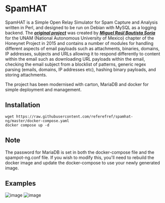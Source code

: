 # SpamHAT
SpamHAT is a Simple Open Relay Simulator for Spam Capture and Analysis written in Perl, and designed to be run on Debian with MySQL as a logging backend. The [***original project***](https://github.com/miguelraulb/spamhat) was created by [***Miguel Raúl Bautista Soria***](https://github.com/miguelraulb) for the UNAM (National Autonomous University of Mexico) chapter of the Honeynet Project in 2015 and contains a number of modules for handling different aspects of email payloads such as attachments, binaries, domains, IP addresses, subjects and URLs allowing it to respond differently to content within the email such as downloading URL payloads within the email, checking the email subject from a blocklist of patterns, generic regex parsing (emails, domains, IP addresses etc), hashing binary payloads, and storing attachments.

The project has been modernised with carton, MariaDB and docker for simple deployment and management.

## Installation
```
wget https://raw.githubusercontent.com/referefref/spamhat-ng/master/docker-compose.yaml
docker compose up -d
```
## Note
The password for MariaDB is set in both the docker-compose file and the spampot-ng.conf file. If you wish to modify this, you'll need to rebuild the docker image and update the docker-compose to use your newly generated image.

## Examples
![image](https://github.com/referefref/spamhat/assets/56499429/52a5854c-d7fb-4362-9c50-258be9561990)
![image](https://github.com/referefref/spamhat/assets/56499429/7332e72f-cd1a-454d-98f8-0f93aca641ad)
